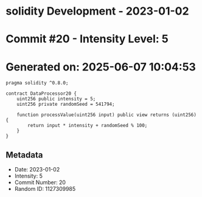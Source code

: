 ﻿# solidity Development - 2023-01-02
# Commit #20 - Intensity Level: 5
# Generated on: 2025-06-07 10:04:53
```solidity
pragma solidity ^0.8.0;

contract DataProcessor20 {
    uint256 public intensity = 5;
    uint256 private randomSeed = 541794;

    function processValue(uint256 input) public view returns (uint256) {
        return input * intensity + randomSeed % 100;
    }
}
```
## Metadata
- Date: 2023-01-02
- Intensity: 5
- Commit Number: 20
- Random ID: 1127309985

